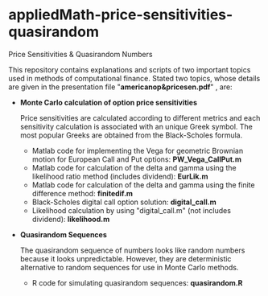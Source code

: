 # appliedMath-price-sensitivities-quasirandom
Price Sensitivities &amp; Quasirandom Numbers

This repository contains explanations and scripts of two important topics used in methods of computational finance. Stated two topics, whose details are given in the presentation file "**americanop&pricesen.pdf**" , are:
* **Monte Carlo calculation of option price sensitivities**

  Price sensitivities are calculated according to different metrics and each sensitivity calculation is associated with an unique Greek symbol. The most popular      Greeks are obtained from the Black-Scholes formula.

  * Matlab code for implementing the Vega for geometric Brownian motion for European Call and Put options: **PW_Vega_CallPut.m**
  * Matlab code for calculation of the delta and gamma using the likelihood ratio method (includes dividend): **EurLik.m**
  * Matlab code for calculation of the delta and gamma using the finite difference method: **finitedif.m**
  * Black-Scholes digital call option solution: **digital_call.m**
  * Likelihood calculation by using "digital_call.m" (not includes dividend): **likelihood.m**
 
* **Quasirandom Sequences**

  The quasirandom sequence of numbers looks like random numbers because it looks unpredictable. However, they are deterministic alternative to random sequences for use in Monte Carlo methods.
  * R code for simulating quasirandom sequences: **quasirandom.R**
